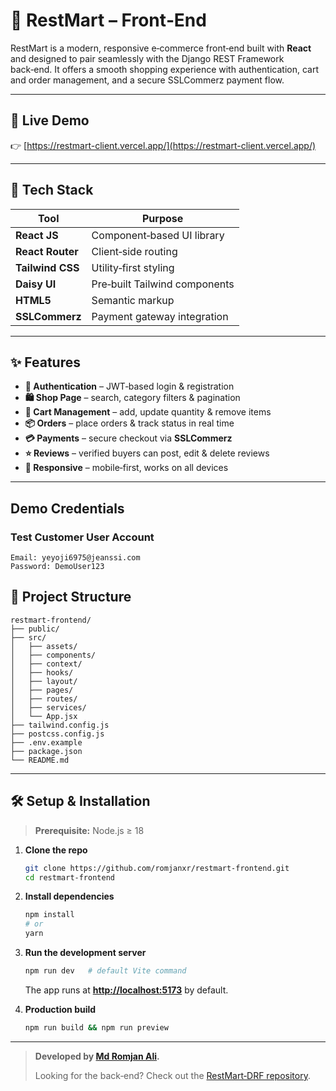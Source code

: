 # 🛒 RestMart – Front‑End

RestMart is a modern, responsive e‑commerce front‑end built with **React** and designed to pair seamlessly with the Django REST Framework back‑end. It offers a smooth shopping experience with authentication, cart and order management, and a secure SSLCommerz payment flow.

---

## 🚀 Live Demo

👉 [https://restmart-client.vercel.app/](https://restmart-client.vercel.app/)

---

## 🔧 Tech Stack

| Tool             | Purpose                       |
| ---------------- | ----------------------------- |
| **React JS**     | Component‑based UI library    |
| **React Router** | Client‑side routing           |
| **Tailwind CSS** | Utility‑first styling         |
| **Daisy UI**     | Pre‑built Tailwind components |
| **HTML5**        | Semantic markup               |
| **SSLCommerz**   | Payment gateway integration   |

---

## ✨ Features

- **🔐 Authentication** – JWT‑based login & registration
- **🛍️ Shop Page** – search, category filters & pagination
- **🛒 Cart Management** – add, update quantity & remove items
- **📦 Orders** – place orders & track status in real time
- **💳 Payments** – secure checkout via **SSLCommerz**
- **⭐ Reviews** – verified buyers can post, edit & delete reviews
- **📱 Responsive** – mobile‑first, works on all devices

---

## Demo Credentials

### Test Customer User Account

```plaintext
Email: yeyoji6975@jeanssi.com
Password: DemoUser123
```

## 📁 Project Structure

```text
restmart-frontend/
├── public/
├── src/
│   ├── assets/
│   ├── components/
│   ├── context/
│   ├── hooks/
│   ├── layout/
│   ├── pages/
│   ├── routes/
│   ├── services/
│   └── App.jsx
├── tailwind.config.js
├── postcss.config.js
├── .env.example
├── package.json
└── README.md
```

---

## 🛠️ Setup & Installation

> **Prerequisite:** Node.js ≥ 18

1. **Clone the repo**

   ```bash
   git clone https://github.com/romjanxr/restmart-frontend.git
   cd restmart-frontend
   ```

2. **Install dependencies**

   ```bash
   npm install
   # or
   yarn
   ```

3. **Run the development server**

   ```bash
   npm run dev   # default Vite command
   ```

   The app runs at **[http://localhost:5173](http://localhost:5173)** by default.

4. **Production build**

   ```bash
   npm run build && npm run preview
   ```

---

> **Developed by [Md Romjan Ali](https://github.com/romjanxr).**
>
> Looking for the back‑end? Check out the [RestMart‑DRF repository](https://github.com/romjanxr/RestMart).
